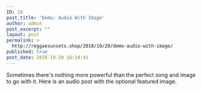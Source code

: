 ```yaml
---
ID: 18
post_title: 'Demo: Audio With Image'
author: admin
post_excerpt: ""
layout: post
permalink: >
  http://reggaesunsets.shop/2018/10/20/demo-audio-with-image/
published: true
post_date: 2018-10-20 16:14:41
---
```

<p>Sometimes there's nothing more powerful than the perfect song and image to go with it. Here is an audio post with the optional featured image.</p>